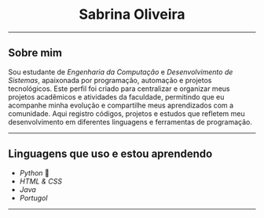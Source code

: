 <h1 align="center">Sabrina Oliveira</h1>

---

## Sobre mim
Sou estudante de *Engenharia da Computação* e *Desenvolvimento de Sistemas*, apaixonada por programação, automação e projetos tecnológicos. Este perfil foi criado para centralizar e organizar meus projetos acadêmicos e atividades da faculdade, permitindo que eu acompanhe minha evolução e compartilhe meus aprendizados com a comunidade. Aqui registro códigos, projetos e estudos que refletem meu desenvolvimento em diferentes linguagens e ferramentas de programação.

---

## Linguagens que uso e estou aprendendo
- *Python* 🐍  
- *HTML & CSS*  
- *Java*  
- *Portugol*  

---

